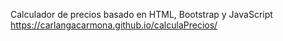 Calculador de precios basado en HTML, Bootstrap y JavaScript https://carlangacarmona.github.io/calculaPrecios/

